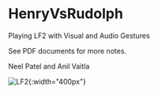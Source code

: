 HenryVsRudolph
==============

Playing LF2 with Visual and Audio Gestures

See PDF documents for more notes.

Neel Patel and Anil Vaitla

![LF2](https://user-images.githubusercontent.com/841497/86519125-5f366f80-bdfd-11ea-890a-acc60dd08535.png){:width="400px"}
